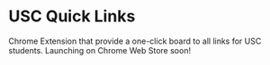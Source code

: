 # USC Quick Links
Chrome Extension that provide a one-click board to all links for USC students. Launching on Chrome Web Store soon!
